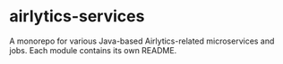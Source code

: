 # airlytics-services
A monorepo for various Java-based Airlytics-related microservices and jobs. Each module contains its own README.
